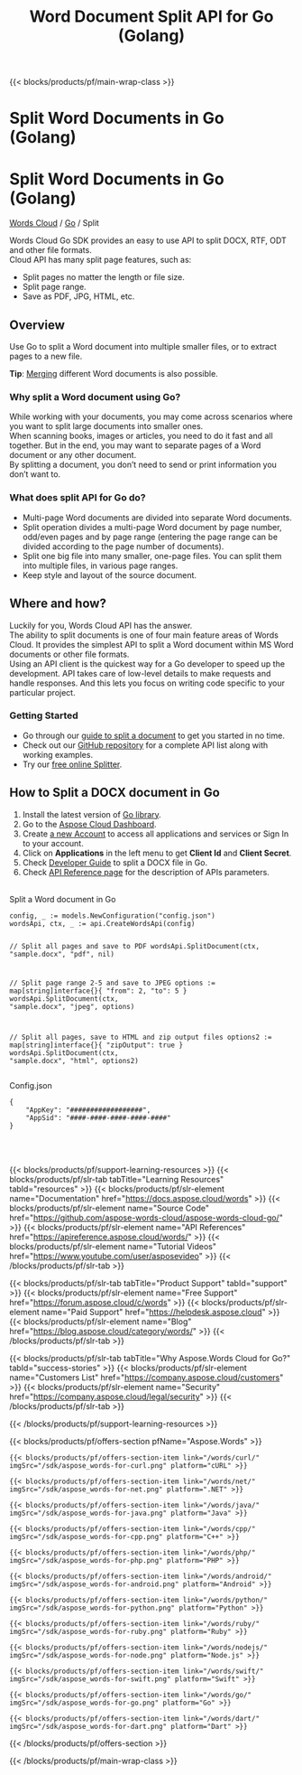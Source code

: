 ﻿---
title: Word Document Split API for Go (Golang) 
description: Split Word Documents in Go (Golang) with Cloud API. Split a document into PDF, JPEG, DOCX
weight: 40
url: /go/split
---

{{< blocks/products/pf/main-wrap-class >}}
<div id="fh">
<div class="container">
<div class="row">
<h1>Split Word Documents in Go (Golang)</h1>
</div>
</div>
</div>
<div class="wmh">
<div class="container">
<div class="row">
<h1>Split Word Documents in Go (Golang)</h1>
</div>
</div>
</div>
<div id="fm" data-nosnippet="">
<div class="container">
<div class="row">
<p class="navbar-text"><a href="/words/family/">Words Cloud</a> / <a id="sdk" href="/words/go/"> Go</a> / Split</p>
</div>
</div>
</div>
<div class="wgray">
<div class="container">
<div class="row">
<div class="w"><p>Words Cloud Go SDK provides an easy to use API to split DOCX, RTF, ODT and other file formats.<br/>
	Cloud API has many split page features, such as:</p>
<ul>
<li>Split pages no matter the length or file size.</li>
<li>Split page range.</li>
<li>Save as PDF, JPG, HTML, etc.</li>
</ul>
<h2>Overview</h2>
<p>Use Go to split a Word document into multiple smaller files, or to extract pages to a new file.</p>
<p><strong>Tip</strong>: <a href="/words/go/merge" target="_blank">Merging</a> different Word documents is also possible.<br/>
</p>
<h3>Why split a Word document using Go?</h3>
<p>While working with your documents, you may come across scenarios where you want to split large documents into smaller
	ones.<br/>
	When scanning books, images or articles, you need to do it fast and all together. But in the end, you may want to
	separate pages
	of a Word document or any other document.<br/>
	By splitting a document, you don’t need to send or print information you don’t want to.</p>
<h3>What does split API for Go do?</h3>
<ul>
<li>Multi-page Word documents are divided into separate Word documents.</li>
<li>Split operation divides a multi-page Word document by page number, odd/even pages and by page range (entering the
		page range can be divided according to the page number of documents).
	</li>
<li>Split one big file into many smaller, one-page files. You can split them into multiple files, in various page
		ranges.
	</li>
<li>Keep style and layout of the source document.</li>
</ul>
<h2>Where and how?</h2>
<p>Luckily for you, Words Cloud API has the answer.<br/>
	The ability to split documents is one of four main feature areas of Words Cloud. It provides the simplest API
	to split a Word document within MS Word documents or other file formats.<br/>
	Using an API client is the quickest way for a Go developer to speed up the development. API takes care of
	low-level details to make requests and handle responses.
	And this lets you focus on writing code specific to your particular project.<br/>
</p>
<h3>Getting Started</h3>
<ul>
<li>Go through our <a href="https://docs.aspose.cloud/display/wordscloud/Splitting+a+Document" target="_blank">guide
		to split a document</a> to get you started in no time.
	</li>
<li>Check out our <a href="https://github.com/aspose-words-cloud/aspose-words-cloud-go" target="_blank">GitHub repository</a> for a complete API list along with
		working examples.
	</li>
<li>Try our <a href="http://products.aspose.app/words/splitter" target="_blank">free online Splitter</a>.</li>
</ul>
<h2>How to Split a DOCX document in Go</h2>
<ol>
<li>Install the latest version of <a href="https://github.com/aspose-words-cloud/aspose-words-cloud-go" target="_blank" rel="noopener">Go library</a>.</li>	<li>Go to the <a href="https://dashboard.aspose.cloud/" target="_blank">Aspose Cloud Dashboard</a>.</li>
<li>Create <a href="https://docs.aspose.cloud/display/storagecloud/Creating+and+Managing+Account" target="_blank">a
		new Account</a> to access all applications and services or Sign In to your account.
	</li>
<li>Click on <strong>Applications</strong> in the left menu to get <strong>Client Id</strong> and <strong>Client Secret</strong>.</li>
<li>Check <a href="https://docs.aspose.cloud/display/wordscloud/Splitting+a+Document" target="_blank">Developer
		Guide</a> to split a DOCX file in Go.
	</li>
<li>Check <a href="https://apireference.aspose.cloud/words/#/Split" target="_blank">API Reference page</a> for the
		description of APIs parameters.
	</li>
</ol>
<br/>
<div class="codeblock nf">
<div class="codeheader">Split a Word document in Go</div>
<pre data-nosnippet><code class="go hljs" >config, _ := models.NewConfiguration("config.json")
wordsApi, ctx, _ := api.CreateWordsApi(config)

// Split all pages and save to PDF
wordsApi.SplitDocument(ctx, "sample.docx", "pdf", nil)

// Split page range 2-5 and save to JPEG
options := map[string]interface{}{ "from": 2, "to": 5 }
wordsApi.SplitDocument(ctx, "sample.docx", "jpeg", options)

// Split all pages, save to HTML and zip output files
options2 := map[string]interface{}{ "zipOutput": true }
wordsApi.SplitDocument(ctx, "sample.docx", "html", options2)</code></pre>
</div>
<div class="codeblock nf" data-nosnippet>
<div class="codeheader">Config.json</div>
<pre><code class="json hljs" style="max-height: 300px;">{
	"AppKey": "##################",
	"AppSid": "####-####-####-####-####"
}</code></pre>
</div>
<br /><br /></div>
</div>
</div>

{{< blocks/products/pf/support-learning-resources >}}
{{< blocks/products/pf/slr-tab tabTitle="Learning Resources" tabId="resources" >}}
{{< blocks/products/pf/slr-element name="Documentation" href="https://docs.aspose.cloud/words" >}}
{{< blocks/products/pf/slr-element name="Source Code" href="https://github.com/aspose-words-cloud/aspose-words-cloud-go/" >}}
{{< blocks/products/pf/slr-element name="API References" href="https://apireference.aspose.cloud/words/" >}}
{{< blocks/products/pf/slr-element name="Tutorial Videos" href="https://www.youtube.com/user/asposevideo" >}}
{{< /blocks/products/pf/slr-tab >}}

{{< blocks/products/pf/slr-tab tabTitle="Product Support" tabId="support" >}}
{{< blocks/products/pf/slr-element name="Free Support" href="https://forum.aspose.cloud/c/words" >}}
{{< blocks/products/pf/slr-element name="Paid Support" href="https://helpdesk.aspose.cloud" >}}
{{< blocks/products/pf/slr-element name="Blog" href="https://blog.aspose.cloud/category/words/" >}}
{{< /blocks/products/pf/slr-tab >}}

{{< blocks/products/pf/slr-tab tabTitle="Why Aspose.Words Cloud for Go?" tabId="success-stories" >}}
{{< blocks/products/pf/slr-element name="Customers List" href="https://company.aspose.cloud/customers" >}}
{{< blocks/products/pf/slr-element name="Security" href="https://company.aspose.cloud/legal/security" >}}
{{< /blocks/products/pf/slr-tab >}}

{{< /blocks/products/pf/support-learning-resources >}}

{{< blocks/products/pf/offers-section pfName="Aspose.Words" >}}

    {{< blocks/products/pf/offers-section-item link="/words/curl/" imgSrc="/sdk/aspose_words-for-curl.png" platform="cURL" >}}
	
    {{< blocks/products/pf/offers-section-item link="/words/net/" imgSrc="/sdk/aspose_words-for-net.png" platform=".NET" >}}
	
    {{< blocks/products/pf/offers-section-item link="/words/java/" imgSrc="/sdk/aspose_words-for-java.png" platform="Java" >}}
	
	{{< blocks/products/pf/offers-section-item link="/words/cpp/" imgSrc="/sdk/aspose_words-for-cpp.png" platform="C++" >}}
	
    {{< blocks/products/pf/offers-section-item link="/words/php/" imgSrc="/sdk/aspose_words-for-php.png" platform="PHP" >}}
	
	{{< blocks/products/pf/offers-section-item link="/words/android/" imgSrc="/sdk/aspose_words-for-android.png" platform="Android" >}}
	
    {{< blocks/products/pf/offers-section-item link="/words/python/" imgSrc="/sdk/aspose_words-for-python.png" platform="Python" >}}
	
    {{< blocks/products/pf/offers-section-item link="/words/ruby/" imgSrc="/sdk/aspose_words-for-ruby.png" platform="Ruby" >}}
	
    {{< blocks/products/pf/offers-section-item link="/words/nodejs/" imgSrc="/sdk/aspose_words-for-node.png" platform="Node.js" >}}
	
	{{< blocks/products/pf/offers-section-item link="/words/swift/" imgSrc="/sdk/aspose_words-for-swift.png" platform="Swift" >}}
	
	{{< blocks/products/pf/offers-section-item link="/words/go/" imgSrc="/sdk/aspose_words-for-go.png" platform="Go" >}}

    {{< blocks/products/pf/offers-section-item link="/words/dart/" imgSrc="/sdk/aspose_words-for-dart.png" platform="Dart" >}}
{{< /blocks/products/pf/offers-section >}}

{{< /blocks/products/pf/main-wrap-class >}}
